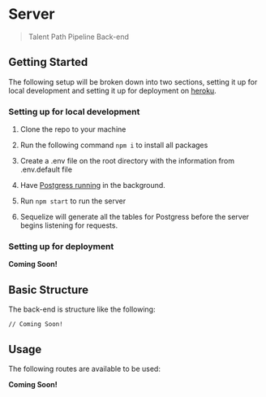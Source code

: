 # Server

> Talent Path Pipeline Back-end

## Getting Started

The following setup will be broken down into two sections, setting it up for local development and setting it up for deployment on [heroku](https://www.heroku.com).

### Setting up for local development

1. Clone the repo to your machine

2. Run the following command `npm i` to install all packages

3. Create a .env file on the root directory with the information from .env.default file

4. Have [Postgress running](https://www.postgresql.org/docs/current/server-start.html) in the background.

5. Run `npm start` to run the server

6. Sequelize will generate all the tables for Postgress before the server begins listening for requests.

### Setting up for deployment

**Coming Soon!**

## Basic Structure

The back-end is structure like the following:

```text
// Coming Soon!

```

## Usage

The following routes are available to be used:

**Coming Soon!**
